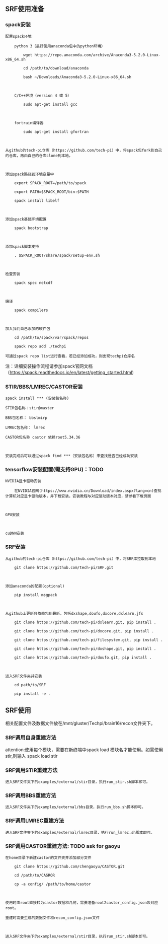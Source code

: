 ## SRF使用准备

### spack安装

    配置spack环境

        python 3（最好使用anaconda包中的python环境）

            wget https://repo.anaconda.com/archive/Anaconda3-5.2.0-Linux-x86_64.sh

            cd /path/to/download/anaconda

            bash ~/Downloads/Anaconda3-5.2.0-Linux-x86_64.sh



        C/C++环境（version 4 或 5）

            sudo apt-get install gcc



        fortrain编译器

            sudo apt-get install gfortran



    从github的tech-pi仓库（https://github.com/tech-pi）中，将spack包fork到自己的仓库，再由自己的仓库clone到本地。



    添加spack路径到环境变量中

        export SPACK_ROOT=/path/to/spack

        export PATH=$SPACK_ROOT/bin:$PATH

        spack install libelf

    

    添加spack基础环境配置

        spack bootstrap



    添加spack脚本支持

        . $SPACK_ROOT/share/spack/setup-env.sh



    检查安装

        spack spec netcdf



    编译

        spack compilers 



    加入我们自己添加的软件包

        cd /path/to/spack/var/spack/repos

        spack repo add ./techpi    

    可通过spack repo list进行查看，若已经添加成功，则出现techpi仓库名



    

注：详细安装操作流程请参加spack官网文档（https://spack.readthedocs.io/en/latest/getting_started.html)



### STIR/BBS/LMREC/CASTOR安装

    spack install *** (安装包名称)

    STIR包名称：stir@master

    BBS包名称： bbslmirp

    LMREC包名称： lmrec

    CASTOR包名称 castor 依赖root5.34.36



    安装完成后可以通过spack find ***（安装包名称）来查找是否已经成功安装



### tensorflow安装配置(需支持GPU)：TODO

    NVIDIA显卡驱动安装

        在NVIDIA官网(https://www.nvidia.cn/Download/index.aspx?lang=cn)查找计算机对应显卡驱动版本，并下载安装，安装教程与对应驱动版本对应，请参看下载页面

    

    GPU安装



    cuDNN安装





### SRF安装

    从github的tech-pi仓库（https://github.com/tech-pi）中，将SRF库拉取到本地

        git clone https://github.com/tech-pi/SRF.git

    

    添加anaconda的配置(optional)

        pip install msgpack



    从github上更新各依赖包到最新，包括dxshape,doufo,dxcore,dxlearn,jfs

        git clone https://github.com/tech-pi/dxlearn.git, pip install .

        git clone https://github.com/tech-pi/dxcore.git, pip install .

        git clone https://github.com/tech-pi/filesystem.git, pip install .

        git clone https://github.com/tech-pi/dxshape.git, pip install .

        git clone https://github.com/tech-pi/doufo.git, pip install .



    进入SRF文件夹并安装

        cd path/to/SRF

        pip install -e .



## SRF使用

相关配置文件及数据文件放在/mnt/gluster/Techpi/brain16/recon文件夹下。

### SRF调用自身重建方法



attention:使用每个模块，需要在新终端中spack load 模块名才能使用。如需使用stir,则输入 spack load stir

### SRF调用STIR重建方法

    进入SRF文件夹下的examples/external/stir目录，执行run_stir.sh脚本即可。



### SRF调用BBS重建方法

    进入SRF文件夹下的examples/external/bbs目录，执行run_bbs.sh脚本即可。



### SRF调用LMREC重建方法

    进入SRF文件夹下的examples/external/lmrec目录，执行run_lmrec.sh脚本即可。



### SRF调用CASTOR重建方法: TODO ask for gaoyu

    在home目录下新建castor的文件夹并添加部分文件

        git clone https://github.com/chengaoyu/CASTOR.git

        cd /path/to/CASROR

        cp -a config/ /path/to/home/castor



    使用时由root直接转为castor数据和几何，需要准备root2castor_config.json及对应root。

    重建时需要生成的数据文件和recon_config.json文件



    进入SRF文件夹下的examples/external/stir目录，执行run_stir.sh脚本即可。


